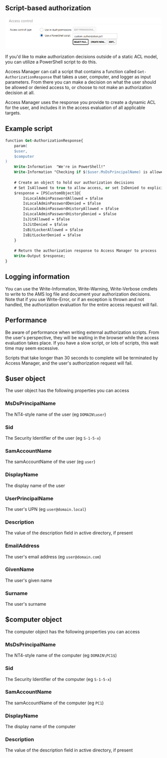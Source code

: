 ## Script-based authorization
<img src="images/ui-page-authz-accesscontrol-script.png" alt="acl_script" width="1000px">

If you'd like to make authorization decisions outside of a static ACL model, you can utilize a PowerShell script to do this.

Access Manager can call a script that contains a function called `Get-AuthorizationResponse` that takes a user, computer, and logger as input parameters. From there you can make a decision on what the user should be allowed or denied access to, or choose to not make an authorization decision at all.

Access Manager uses the response you provide to create a dynamic ACL for the user, and includes it in the access evaluation of all applicable targets.

## Example script

```ps
function Get-AuthorizationResponse{
	param(
	$user,
	$computer
)
	Write-Information  "We're in PowerShell!"
	Write-Information "Checking if $($user.MsDsPrincipalName) is allowed access to $($computer.MsDsPrincipalName)"

	# Create an object to hold our authorization decisions
	# Set IsAllowed to true to allow access, or set IsDenied to explicitly deny access, or leave both as false if no decision was made. This will allow other rules to be evaluated.
	$response = [PSCustomObject]@{
		IsLocalAdminPasswordAllowed = $false
		IsLocalAdminPasswordDenied = $false
		IsLocalAdminPasswordHistoryAllowed = $false
		IsLocalAdminPasswordHistoryDenied = $false
		IsJitAllowed = $false
		IsJitDenied = $false
		IsBitLockerAllowed = $false
		IsBitLockerDenied = $false
	}

	# Return the authorization response to Access Manager to process
	Write-Output $response;
}
```
## Logging information
You can use the Write-Information, Write-Warning, Write-Verbose cmdlets to write to the AMS log file and document your authorization decisions. Note that if you use Write-Error, or if an exception is thrown and not handled, the authorization evaluation for the entire access request will fail.

## Performance
Be aware of performance when writing external authorization scripts. From the user's perspective, they will be waiting in the browser while the access evaluation takes place. If you have a slow script, or lots of scripts, this wait time may seem excessive. 

Scripts that take longer than 30 seconds to complete will be terminated by Access Manager, and the user's authorization request will fail.

## $user object
The user object has the following properties you can access

### MsDsPrincipalName
The NT4-style name of the user (eg `DOMAIN\user`)

### Sid
The Security Identifier of the user (eg `S-1-5-x`)

### SamAccountName
The samAccountName of the user (eg `user`)

### DisplayName 
The display name of the user

### UserPrincipalName
The user's UPN (eg `user@domain.local`)

### Description
The value of the description field in active directory, if present

### EmailAddress
The user's email address (eg `user@domain.com`)

### GivenName
The user's given name

### Surname
The user's surname

## $computer object
The computer object has the following properties you can access

### MsDsPrincipalName
The NT4-style name of the computer (eg `DOMAIN\PC1$`)

### Sid
The Security Identifier of the computer (eg `S-1-5-x`)

### SamAccountName
The samAccountName of the computer (eg `PC1`)

### DisplayName 
The display name of the computer

### Description
The value of the description field in active directory, if present